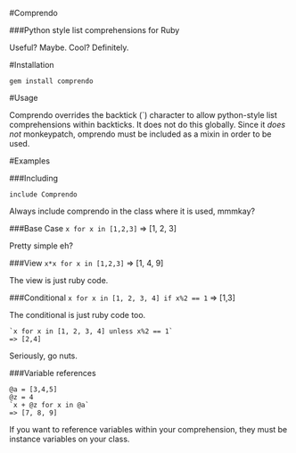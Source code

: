 #Comprendo

###Python style list comprehensions for Ruby

Useful? Maybe. Cool? Definitely.



#Installation

    gem install comprendo

#Usage

Comprendo overrides the backtick (\`) character to 
allow python-style list comprehensions within backticks.
It does not do this globally. Since it *does not* monkeypatch, 
omprendo must be included as a mixin in order to be used.

#Examples

###Including

    include Comprendo

Always include comprendo in the class where it is used, mmmkay?
    
###Base Case
    `x for x in [1,2,3]`
    => [1, 2, 3]

Pretty simple eh?

###View
    `x*x for x in [1,2,3]`
    => [1, 4, 9]   

The view is just ruby code.

###Conditional
    `x for x in [1, 2, 3, 4] if x%2 == 1`
    => [1,3]
    
The conditional is just ruby code too.

    `x for x in [1, 2, 3, 4] unless x%2 == 1`
    => [2,4]

Seriously, go nuts.
    
###Variable references

    @a = [3,4,5]
    @z = 4
    `x + @z for x in @a`
    => [7, 8, 9]

If you want to reference variables within your comprehension, they must be
instance variables on your class.
      
